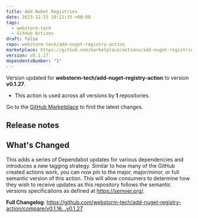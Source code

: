```yaml
---
title: Add NuGet Registries
date: 2023-12-15 19:12:33 +00:00
tags:
  - webstorm-tech
  - GitHub Actions
draft: false
repo: webstorm-tech/add-nuget-registry-action
marketplace: https://github.com/marketplace/actions/add-nuget-registries
version: v0.1.27
dependentsNumber: "1"
---
```



Version updated for **webstorm-tech/add-nuget-registry-action** to version **v0.1.27**.
- This action is used across all versions by **1** repositories.

Go to the [GitHub Marketplace](https://github.com/marketplace/actions/add-nuget-registries) to find the latest changes.

## Release notes

## What's Changed
This adds a series of Dependabot updates for various dependencies and introduces a new tagging strategy. Similar to how many of the GitHub created actions work, you can now pin to the major, major/minor, or full semantic version of this action. This will allow consumers to determine how they wish to receive updates as this repository follows the semantic versions specifications as defined at https://semver.org/.


**Full Changelog**: https://github.com/webstorm-tech/add-nuget-registry-action/compare/v0.1.16...v0.1.27
